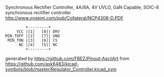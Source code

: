 Synchronous Rectifier Controller, 4A/8A, 4V UVLO, GaN Capable, SOIC-8
synchronous rectifier controller
http://www.onsemi.com/pub/Collateral/NCP4308-D.PDF


	         +---------+
	     VCC |[1]   [8]| DRV
	MIN_TOFF |[2]   [7]| GND
	 MIN_TON |[3]   [6]| CS
	      NC |[4]   [5]| NC
	         +---------+


generated by https://github.com/FBEZ/Pinout-AsciiArt from https://github.com/ask6483/kicad-symbols/blob/master/Regulator_Controller.kicad_sym